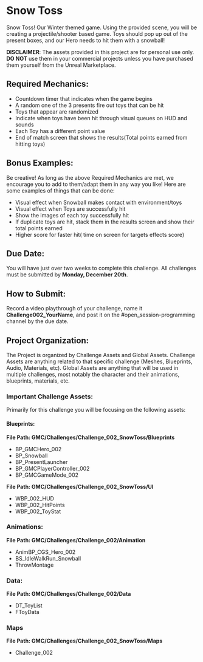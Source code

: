 # Snow Toss
Snow Toss! Our Winter themed game. Using the provided scene, you will be creating a projectile/shooter based game. Toys should pop up out of the present boxes, and our Hero needs to hit them with a snowball!

**DISCLAIMER**: The assets provided in this project are for personal use only. **DO NOT** use them in your commercial projects unless you have purchased them yourself from the Unreal Marketplace.
## Required Mechanics:
* Countdown timer that indicates when the game begins
* A random one of the 3 presents fire out toys that can be hit
* Toys that appear are randomized
* Indicate when toys have been hit through visual queues on HUD and sounds
* Each Toy has a different point value
* End of match screen that shows the results(Total points earned from hitting toys)

## Bonus Examples:
Be creative! As long as the above Required Mechanics are met, we encourage you to add to them/adapt them in any way you like! Here are some examples of things that can be done:
* Visual effect when Snowball makes contact with environment/toys
* Visual effect when Toys are successfully hit
* Show the images of each toy successfully hit
* If duplicate toys are hit, stack them in the results screen and show their total points earned
* Higher score for faster hit( time on screen for targets effects score)

## Due Date:
You will have just over two weeks to complete this challenge. All challenges must be submitted by **Monday, December 20th**.

## How to Submit:
Record a video playthrough of your challenge, name it **Challenge002_YourName**, and post it on the #open_session-programming channel by the due date.

## Project Organization:
The Project is organized by Challenge Assets and Global Assets. Challenge Assets are anything related to that specific challenge (Meshes, Blueprints, Audio, Materials, etc). Global Assets are anything that will be used in multiple challenges, most notably the character and their animations, blueprints, materials, etc.

### Important Challenge Assets:
Primarily for this challenge you will be focusing on the following assets:

#### Blueprints:

**File Path: GMC/Challenges/Challenge_002_SnowToss/Blueprints**
* BP_GMCHero_002
* BP_Snowball
* BP_PresentLauncher
* BP_GMCPlayerController_002
* BP_GMCGameMode_002

**File Path: GMC/Challenges/Challenge_002_SnowToss/UI**
* WBP_002_HUD
* WBP_002_HitPoints
* WBP_002_ToyStat

### Animations:
**File Path: GMC/Challenges/Challenge_002/Animation**
* AnimBP_CGS_Hero_002
* BS_IdleWalkRun_Snowball
* ThrowMontage

### Data:
**File Path: GMC/Challenges/Challenge_002/Data**
* DT_ToyList
* FToyData

### Maps
**File Path: GMC/Challenges/Challenge_002_SnowToss/Maps**
* Challenge_002
